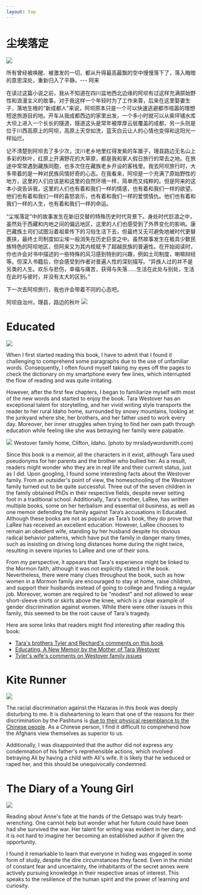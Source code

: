 ```yaml
---
layout: top
---
```


# 尘埃落定
![](/img/reading/read-poppies.jpeg)

所有曾经被唤醒、被激发的一切，都从升得最高最飘的空中慢慢落下了，落入晦暗的意思深处，重新归入了平静。--- 阿来

在读过这篇小说之前，我从不知道在四川盆地西北边缘的阿坝有过这样充满原始野性和浪漫主义的故事。对于我这样一个年轻时为了工作来蓉，后来在这里娶妻生子，落地生根的“新成都人”来说，阿坝原本只是一个可以快速逃避都市喧嚣的理想短途旅游目的地。开车从我成都西边的家里出发，一个多小时就可以从紫坪铺水库大坝上进入一个长长的隧道，隧道这头是常年被厚厚云层覆盖的成都，另一头则是位于川西高原上的阿坝，高原上天空如洗，蓝天白云让人的心情也变得和这阳光一样灿烂。

记不清楚到阿坝去了多少次，汶川老乡地里红得发紫的车厘子，理县路边无名山上多彩的秋叶，红原上开满野花的大草原，都是我和家人假日旅行的常去之地。在旅途中常常遇到藏族同胞，也多次住在藏族老乡开设的客栈里。我去阿坝旅行时，大多带着的是一种对民族风情好奇的心态。在我看来，阿坝是一个充满了原始野性的地方，这里的人们应该是和这里的自然环境一样，简单而又纯粹的。但是阿来的这本小说告诉我，这里的人们也有着和我们一样的情感，也有着和我们一样的欲望。他们也有着和我们一样的喜怒哀乐，也有着和我们一样的爱恨情仇。他们也有着和我们一样的人生，也有着和我们一样的命运。

“尘埃落定”中的故事发生在新旧交替的特殊历史时代背景下。身处时代巨浪之中，虽然处于西藏和内地之间的偏远地区，这里的人们也感受到了外界变化的影响。康巴藏族土司们试图沿着祖辈传下的习俗生活下去，但最终又无可避免地被时代更替裹挟，最终土司制度如尘埃一般消失在历史巨变之中。​虽然故事发生在极具少数民族特色的阿坝地区，但阿来又为其内核赋予了超越民族的普遍性。在开始阅读时，你也许会对书中描述的一些特殊的风习感到特别的兴趣，例如土司制度，喇嘛辩经等。但深入书籍后，你会感受到作者对普遍人性的深刻描写。“异族人过的并不是另类的人生。欢乐与悲伤，幸福与痛苦，获得与失落……生活在此处与别处，生活在此时与彼时，并没有太大的区别。”

下一次去阿坝旅行，我也许会带着不同的心态吧。

阿坝自治州，理县，路边的秋叶
![](http://zhaohuabing.com/photos/2020-%E7%B1%B3%E4%BA%9A%E7%BD%97_hu34393696d1566496fb27505ab5ea4f20_1997659_1200x0_resize_q75_box.jpeg)

# Educated

![](https://images-na.ssl-images-amazon.com/images/S/compressed.photo.goodreads.com/books/1506026635i/35133922.jpg)

When I first started reading this book, I have to admit that I found it challenging to comprehend some paragraphs due to the use of unfamiliar words. Consequently, I often found myself taking my eyes off the pages to check the dictionary on my smartphone every few lines, which interrupted the flow of reading and was quite irritating.

However, after the first few chapters, I began to familiarize myself with most of the new words and started to enjoy the book. Tara Westover has an exceptional talent for storytelling, and her vivid writing style transports the reader to her rural Idaho home, surrounded by snowy mountains, looking at the junkyard where she, her brothers, and her father used to work every day. Moreover, her inner struggles when trying to find her own path through education while feeling like she was betraying her family were palpable.

![](https://mrsladywordsmith.com/wp-content/uploads/2020/10/Westover-Home.jpg)
Westover family home, Clifton, Idaho. (photo by mrsladywordsmith.com)

Since this book is a memoir, all the characters in it exist, although Tara used pseudonyms for her parents and the brother who bullied her. As a result, readers might wonder who they are in real life and their current status, just as I did. Upon googling, I found some interesting facts about the Westover family. From an outsider's point of view, the homeschooling of the Westover family turned out to be quite successful. Three out of the seven children in the family obtained PhDs in their respective fields, despite never setting foot in a traditional school. Additionally, Tara's mother, LaRee, has written multiple books, some on her herbalism and essential oil business, as well as one memoir defending the family against Tara’s accusations in Educated. Although these books are not as popular as Tara’s book, they do prove that LaRee has received an excellent education. However, LaRee chooses to remain an obedient wife, standing by her husband despite his obvious radical behavior patterns, which have put the family in danger many times, such as insisting on driving long distances home during the night twice, resulting in severe injuries to LaRee and one of their sons. 

From my perspective, it appears that Tara's experience might be linked to the Mormon faith, although it was not explicitly stated in the book. Nevertheless, there were many clues throughout the book, such as how women in a Mormon family are encouraged to stay at home, raise children, and support their husbands instead of going to college and finding a regular job. Moreover, women are required to be "modest" and not allowed to wear short-sleeve shirts or skirts above the knee, which is a clear example of gender discrimination against women. While there were other issues in this family, this seemed to be the root cause of Tara's tragedy.

Here are some links that readers might find interesting after reading this book:

* [Tara's brothers Tyler and Rechard's comments on this book](https://www.goodreads.com/questions/1337824-i-saw-mentioned-that-tyler-westover-has)
* [Educating, A New Memoir by the Mother of Tara Westover](https://www.google.com/amp/s/mrsladywordsmith.com/educating-memoir-laree-tara-westover/amp/)
* [Tyler's wife's comments on Westover family issues](https://www.goodreads.com/review/show/3618264576)
# Kite Runner
![](https://m.media-amazon.com/images/I/81IzbD2IiIL.jpg)

The racial discrimination against the Hazaras in this book was deeply disturbing to me. It is disheartening to learn that one of the reasons for their discrimination by the Pashtuns is [due to their physical resemblance to the Chinese people](https://www.neliti.com/publications/145437/racial-discrimination-towards-the-hazaras-as-reflected-in-khaled-hosseinis-the-k). As a Chinese person, I find it difficult to comprehend how the Afghans view themselves as superior to us.


Additionally, I was disappointed that the author did not express any condemnation of his father's reprehensible actions, which involved betraying Ali by having a child with Ali's wife. It is likely that he seduced or raped her, and this should be unequivocally condemned.

# The Diary of a Young Girl

![](https://m.media-amazon.com/images/I/81xPFVVGesL.jpg)

Reading about Anne's fate at the hands of the Getsapo was truly heart-wrenching. One cannot help but wonder what her future could have been had she survived the war. Her talent for writing was evident in her diary, and it is not hard to imagine her becoming an established author if given the opportunity.

I found it remarkable to learn that everyone in hiding was engaged in some form of study, despite the dire circumstances they faced. Even in the midst of constant fear and uncertainty, the inhabitants of the secret annex were actively pursuing knowledge in their respective areas of interest. This speaks to the resilience of the human spirit and the power of learning and curiosity.